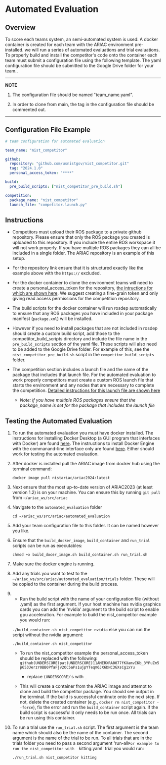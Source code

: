 # Automated Evaluation 

## Overview

To score each teams system, an semi-automated system is used. A docker container is created for each team with the ARIAC environment pre-installed.
we will run a series of automated evaluations and trial evaluations. To properly build and install the competitor's code onto the container each team must submit a configuration file using the following template. The yaml configuration file should be submitted to the Google Drive folder for your team..

---
**NOTE**

1. The configuration file should be named "team_name.yaml".

2. In order to clone from main, the tag in the configuration file should be commented out.

---

## Configuration File Example

``` yaml
# team configuration for automated evaluation

team_name: "nist_competitor"

github:
  repository: "github.com/usnistgov/nist_competitor.git"
  tag: "2024.1.0"
  personal_access_token: "****"

build:
  pre_build_scripts: ["nist_competitor_pre_build.sh"]

competition:
  package_name: "nist_competitor"
  launch_file: "competitor.launch.py"
```

## Instructions
- Competitors must upload their ROS package to a private github repository. Please ensure that only the ROS package you created is uploaded to this repository. If you include the entire ROS workspace it will not work properly. If you have multiple ROS packages they can all be included in a single folder. The ARIAC repository is an example of this setup. 

- For the repository link ensure that it is structured exactly like the example above with the `https://` excluded. 

- For the docker container to clone the environment teams will need to create a personal_access_token for the repository, [the intructions for which are shown here](https://docs.github.com/en/authentication/keeping-your-account-and-data-secure/creating-a-personal-access-token). We suggest creating a fine-grain token and only giving read access permissions for the competition repository. 

- The build scripts for the docker container will run rosdep automatically to ensure that any ROS packages you have included in your package manifest (`package.xml`) will be installed.

-  However if you need to install packages that are not included in rosdep should create a custom build script, add those to the competitor_build_scripts directory and include the file name in the `pre_build_scripts` section of the yaml file. These scripts will also need to be added to the Google Drive folder. For example of this, see the `nist_competitor_pre_build.sh` script in the `competitor_build_scripts` folder. 

- The competition section includes a launch file and the name of the package that includes that launch file. For the automated evaluation to work properly competitors must create a custom ROS launch file that starts the environment and any nodes that are necessary to complete the competiition. [Detailed instructions for this launch file are shown here](competition_launch.md)
    - *Note: if you have multiple ROS packages ensure that the package_name is set for the package that includes the launch file*

## Testing the Automated Evaluation

1. To run the automated evaluation you must have docker installed. The instructions for installing Docker Desktop (a GUI program that interfaces with Docker) are found [here](https://docs.docker.com/desktop/install/ubuntu/). The instructions to install Docker Engine with the commanand-line interface only are found [here](https://docs.docker.com/engine/install/ubuntu/). Either should work for testing the automated evaluation.

2. After docker is installed pull the ARIAC image from docker hub using the terminal command:

    `docker image pull nistariac/ariac2024:latest`

3. Next ensure that the most up-to-date version of ARIAC2023 (at least version 1.2) is on your machine. You can ensure this by running `git pull` from `~/ariac_ws/src/ariac`

4. Navigate to the `automated_evaluation` folder

    `cd ~/ariac_ws/src/ariac/automated_evaluation`

5. Add your team configuration file to this folder. It can be named however you like.

6. Ensure that the `build_docker_image`, `build_container` and `run_trial` scripts can be run as executables:

    `chmod +x build_docer_image.sh build_container.sh run_trial.sh`

7. Make sure the docker engine is running.

8. Add any trials you want to test to the `~/ariac_ws/src/ariac/automated_evaluation/trials` folder. These will be copied to the container during the build process.

9. 
   - Run the build script with the name of your configuration file (without .yaml) as the first argument. If your host machine has nvidia graphics cards you can add the 'nvidia' argument to the build script to enable gpu acceleration. For example to build the nist_competitor example you would run:

    `./build_container.sh nist_competitor nvidia`
    else you can run the script without the nvidia argument:

    `./build_container.sh nist_competitor`


    - To run the nist_competitor example the personal_access_token should be replaced with the following: `github(UNDERSCORE)pat(UNDERSCORE)11AMERXRA0077fKXamvIKb_3YPuZm5p653Jerzr0BB0PfaFjv2OC5aPs1ujpYTeqm6JX6DNC3GXsCg1xYu`

        - replace `(UNDERSCORE)`'s with `_`

    - This will create a container from the ARIAC image and attempt to clone and build the competitor package. You should see output in the terminal. If the build is successful continute onto the next step. If not, delete the created container (e.g., `docker rm nist_competitor --force`), fix the error and run the `build_container` script again. If the build script is successful it only needs to be run once. All trials can be run using this container.

10. To run a trial use the `run_trial.sh` script. The first argument is the team name which should also be the name of the container. The second argument is the name of the trial to be run. To all trials that are in the trials folder you need to pass a second argument 'run-all`For example to run the nist_competitor with  `kitting.yaml` trial you would run:

    `./run_trial.sh nist_competitor kitting`

